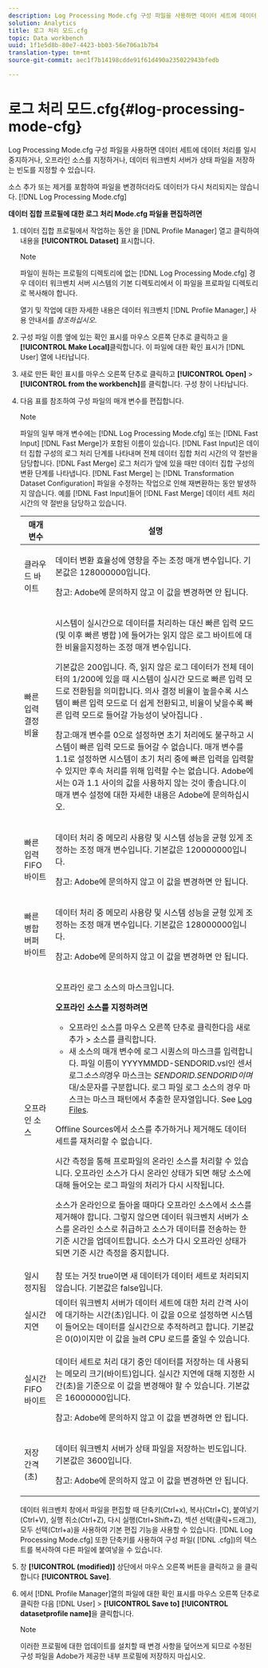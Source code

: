 ```yaml
---
description: Log Processing Mode.cfg 구성 파일을 사용하면 데이터 세트에 데이터 처리를 일시 중지하거나, 오프라인 소스를 지정하거나, 데이터 워크벤치 서버가 상태 파일을 저장하는 빈도를 지정할 수 있습니다.
solution: Analytics
title: 로그 처리 모드.cfg
topic: Data workbench
uuid: 1f1e5d8b-80e7-4423-bb03-56e706a1b7b4
translation-type: tm+mt
source-git-commit: aec1f7b14198cdde91f61d490a235022943bfedb

---
```



# 로그 처리 모드.cfg{#log-processing-mode-cfg}

Log Processing Mode.cfg 구성 파일을 사용하면 데이터 세트에 데이터 처리를 일시 중지하거나, 오프라인 소스를 지정하거나, 데이터 워크벤치 서버가 상태 파일을 저장하는 빈도를 지정할 수 있습니다.

소스 추가 또는 제거를 포함하여 파일을 변경하더라도 데이터가 다시 처리되지는 않습니다. [!DNL Log Processing Mode.cfg]

**데이터 집합 프로필에 대한 로그 처리 Mode.cfg 파일을 편집하려면**

1. 데이터 집합 프로필에서 작업하는 동안 을 [!DNL Profile Manager] 열고 클릭하여 내용을 **[!UICONTROL Dataset]** 표시합니다.

   >[!NOTE]
   >
   >파일이 원하는 프로필의 디렉토리에 없는 [!DNL Log Processing Mode.cfg] 경우 데이터 워크벤치 서버 시스템의 기본 디렉토리에서 이 파일을 프로파일 디렉토리로 복사해야 합니다.

   열기 및 작업에 대한 자세한 내용은 데이터 워크벤치 [!DNL Profile Manager,] 사용 안내서를 *참조하십시오*.

1. 구성 파일 이름 옆에 있는 확인 표시를 마우스 오른쪽 단추로 클릭하고 을 **[!UICONTROL Make Local]**&#x200B;클릭합니다. 이 파일에 대한 확인 표시가 [!DNL User] 열에 나타납니다.
1. 새로 만든 확인 표시를 마우스 오른쪽 단추로 클릭하고 **[!UICONTROL Open]** > **[!UICONTROL from the workbench]**&#x200B;를 클릭합니다. 구성 창이 나타납니다.
1. 다음 표를 참조하여 구성 파일의 매개 변수를 편집합니다.

   >[!NOTE]
   >
   >파일의 일부 매개 변수에는 [!DNL Log Processing Mode.cfg] 또는 [!DNL Fast Input] [!DNL Fast Merge]가 포함된 이름이 있습니다. [!DNL Fast Input]은 데이터 집합 구성의 로그 처리 단계를 나타내며 전체 데이터 집합 처리 시간의 약 절반을 담당합니다. [!DNL Fast Merge] 로그 처리가 앞에 있을 때만 데이터 집합 구성의 변환 단계를 나타냅니다. [!DNL Fast Merge] 는 [!DNL Transformation Dataset Configuration] 파일을 수정하는 작업으로 인해 재변환하는 동안 발생하지 않습니다. 예를 [!DNL Fast Input]들어 [!DNL Fast Merge] 데이터 세트 처리 시간의 약 절반을 담당하고 있습니다.

   <table id="table_1BF356E21C0E4119A277F40CEC5D7A21"> 
   <thead> 
   <tr> 
      <th colname="col1" class="entry"> 매개 변수 </th> 
      <th colname="col2" class="entry"> 설명 </th> 
   </tr> 
   </thead>
   <tbody> 
   <tr> 
      <td colname="col1"> 클라우드 바이트 </td> 
      <td colname="col2"> <p>데이터 변환 효율성에 영향을 주는 조정 매개 변수입니다. 기본값은 128000000입니다. </p> <p> <p>참고: Adobe에 문의하지 않고 이 값을 변경하면 안 됩니다. </p> </p> </td> 
   </tr> 
   <tr> 
      <td colname="col1"> 빠른 입력 결정 비율 </td> 
      <td colname="col2"> <p>시스템이 실시간으로 데이터를 처리하는 대신 빠른 입력 모드(및 이후 빠른 병합 <span class="wintitle"> )에</span> 들어가는 읽지 않은 로그 바이트에 대한 <span class="wintitle"> 비율을</span>지정하는 조정 매개 변수입니다. </p> <p> 기본값은 200입니다. 즉, 읽지 <span class="wintitle"> 않은</span> 로그 데이터가 전체 데이터의 1/200에 있을 때 시스템이 실시간 모드로 빠른 입력 모드로 전환됨을 의미합니다. 의사 결정 비율이 높을수록 시스템이 빠른 입력 <span class="wintitle"> 모드로</span> 더 쉽게 전환되고, 비율이 낮을수록 빠른 입력 모드로 들어갈 가능성이 <span class="wintitle"> 낮아집니다</span> . </p> <p> <p>참고:매개 변수를 0으로 설정하면 초기 처리에도 불구하고 시스템이 <span class="wintitle"> 빠른</span> 입력 모드로 들어갈 수 없습니다. 매개 변수를 1.1로 설정하면 시스템이 초기 처리 <span class="wintitle"> 중에 빠른</span> 입력을 입력할 수 있지만 후속 처리를 위해 입력할 수는 없습니다. Adobe에서는 0과 1.1 사이의 값을 사용하지 않는 것이 좋습니다.이 매개 변수 설정에 대한 자세한 내용은 Adobe에 문의하십시오. </p> </p> </td> 
   </tr> 
   <tr> 
      <td colname="col1"> 빠른 입력 FIFO 바이트 </td> 
      <td colname="col2"> <p>데이터 처리 중 메모리 사용량 및 시스템 성능을 균형 있게 조정하는 조정 매개 변수입니다. 기본값은 120000000입니다. </p> <p> <p>참고: Adobe에 문의하지 않고 이 값을 변경하면 안 됩니다. </p> </p> </td> 
   </tr> 
   <tr> 
      <td colname="col1"> 빠른 병합 버퍼 바이트 </td> 
      <td colname="col2"> <p>데이터 처리 중 메모리 사용량 및 시스템 성능을 균형 있게 조정하는 조정 매개 변수입니다. 기본값은 128000000입니다. </p> <p> <p>참고: Adobe에 문의하지 않고 이 값을 변경하면 안 됩니다. </p> </p> </td> 
   </tr> 
   <tr> 
      <td colname="col1"> 오프라인 소스 </td> 
      <td colname="col2"> <p>오프라인 로그 소스의 마스크입니다. </p> <p> <b> 오프라인 소스를 지정하려면</b> 
      <ul id="ul_569B90E9A85246F88906FA5444F8A93E"> 
       <li id="li_3EF182CEF4A44106B5267175EC62B9AB"> 오프라인 소스를 마우스 오른쪽 단추로 <span class="uicontrol"> 클릭한</span>다음 <span class="uicontrol"> 새로</span> 추가 &gt; 소스를 <span class="uicontrol"> 클릭합니다</span>. </li> 
       <li id="li_E8FBA212F4784B1A830745A90BB3AF90"> 새 소스의 매개 변수에 로그 시퀀스의 마스크를 입력합니다. 파일 이름이 YYYYMMDD-SENDORID.vsl인 센서 로그<i>소스의</i>경우 마스크는 <i>SENDORID.SENDORID이며</i> 대/소문자를 구분합니다. 로그 파일 로그 소스의 경우 마스크는 마스크 패턴에서 추출한 <span class="wintitle"> 문자열입니다</span>. See <a href="../../../home/c-dataset-const-proc/c-log-proc-config-file/c-log-sources.md#concept-3d4fb817c057447d90f166b1183b461e"> Log Files</a>. </li> 
      </ul> </p> <p> Offline Sources에서 소스를 추가하거나 제거해도 데이터 세트를 재처리할 수 없습니다. </p> <p> 시간 측정을 통해 프로파일의 온라인 소스를 처리할 수 있습니다. 오프라인 소스가 다시 온라인 상태가 되면 해당 소스에 대해 들어오는 로그 파일의 처리가 다시 시작됩니다. </p> <p> 소스가 온라인으로 돌아올 때마다 오프라인 소스에서 소스를 제거해야 합니다. 그렇지 않으면 데이터 워크벤치 서버가 소스를 온라인 소스로 취급하고 소스가 데이터를 전송하는 한 기준 시간을 업데이트합니다. 소스가 다시 오프라인 상태가 되면 기준 시간 측정을 중지합니다. </p> </td> 
   </tr> 
   <tr> 
      <td colname="col1"> 일시 정지됨 </td> 
      <td colname="col2"> 참 또는 거짓 true이면 새 데이터가 데이터 세트로 처리되지 않습니다. 기본값은 false입니다. </td> 
   </tr> 
   <tr> 
      <td colname="col1"> 실시간 지연 </td> 
      <td colname="col2"> 데이터 워크벤치 서버가 데이터 세트에 대한 처리 간격 사이에 대기하는 시간(초)입니다. 이 값을 0으로 설정하면 시스템이 들어오는 데이터를 실시간으로 추적하려고 합니다. 기본값은 0(0)이지만 이 값을 늘려 CPU 로드를 줄일 수 있습니다. </td> 
   </tr> 
   <tr> 
      <td colname="col1"> 실시간 FIFO 바이트 </td> 
      <td colname="col2"> <p>데이터 세트로 처리 대기 중인 데이터를 저장하는 데 사용되는 메모리 크기(바이트)입니다. 실시간 지연에 대해 지정한 시간(초)을 기준으로 이 값을 변경해야 할 수 있습니다. 기본값은 16000000입니다. </p> <p> <p>참고: Adobe에 문의하지 않고 이 값을 변경하면 안 됩니다. </p> </p> </td> 
   </tr> 
   <tr> 
      <td colname="col1"> 저장 간격(초) </td> 
      <td colname="col2"> <p>데이터 워크벤치 서버가 상태 파일을 저장하는 빈도입니다. 기본값은 3600입니다. </p> <p> <p>참고: Adobe에 문의하지 않고 이 값을 변경하면 안 됩니다. </p> </p> </td> 
   </tr> 
   </tbody> 
   </table>

   데이터 워크벤치 창에서 파일을 편집할 때 단축키(Ctrl+x), 복사(Ctrl+C), 붙여넣기(Ctrl+V), 실행 취소(Ctrl+Z), 다시 실행(Ctrl+Shift+Z), 섹션 선택(클릭+드래그), 모두 선택(Ctrl+a)을 사용하여 기본 편집 기능을 사용할 수 있습니다. [!DNL Log Processing Mode.cfg] 또한 단축키를 사용하여 구성 파일( [!DNL .cfg])의 텍스트를 복사하여 다른 파일에 붙여넣을 수 있습니다.

1. 창 **[!UICONTROL (modified)]** 상단에서 마우스 오른쪽 버튼을 클릭하고 을 클릭합니다 **[!UICONTROL Save]**.
1. 에서 [!DNL Profile Manager]열의 파일에 대한 확인 표시를 마우스 오른쪽 단추로 클릭한 다음 [!DNL User] > **[!UICONTROL Save to]** **[!UICONTROL datasetprofile name]**&#x200B;을 클릭합니다.

   >[!NOTE]
   >
   >이러한 프로필에 대한 업데이트를 설치할 때 변경 사항을 덮어쓰게 되므로 수정된 구성 파일을 Adobe가 제공한 내부 프로필에 저장하지 마십시오.
